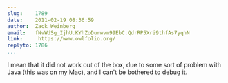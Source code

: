 ```yaml
---
slug:    1789
date:    2011-02-19 08:36:59
author:  Zack Weinberg
email:   fNvWdSg_IjhU.KYhZoDurwvm99EbC.QdrRP5Xri9thfAs7yqhN
link:     https://www.owlfolio.org/
replyto: 1786
...
```


I mean that it did not work out of the box, due to some sort of
problem with Java (this was on my Mac), and I can't be bothered to
debug it.
